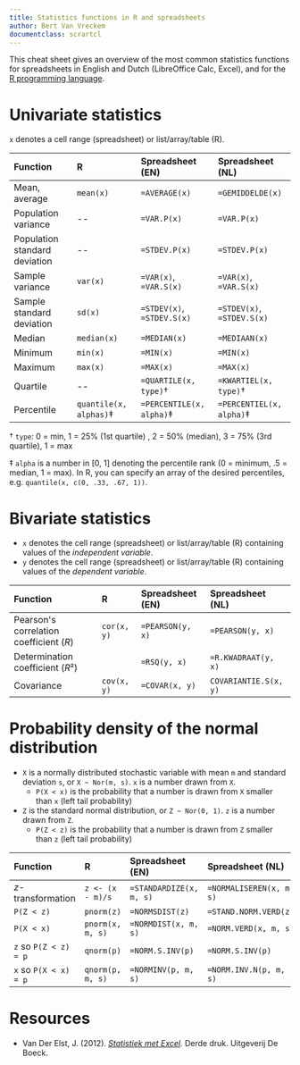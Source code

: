 ```yaml
---
title: Statistics functions in R and spreadsheets
author: Bert Van Vreckem
documentclass: scrartcl
---
```


This cheat sheet gives an overview of the most common statistics functions for spreadsheets in English and Dutch (LibreOffice Calc, Excel), and for the [R programming language](https://www.r-project.org/).

# Univariate statistics

`x` denotes a cell range (spreadsheet) or list/array/table (R).

| Function                      | R                      | Spreadsheet (EN)           | Spreadsheet (NL)           |
| :--                           | :--                    | :--                        | :--                        |
| Mean, average                 | `mean(x)`              | `=AVERAGE(x)`              | `=GEMIDDELDE(x)`           |
| Population variance           | --                     | `=VAR.P(x)`                | `=VAR.P(x)`                |
| Population standard deviation | --                     | `=STDEV.P(x)`              | `=STDEV.P(x)`              |
| Sample variance               | `var(x)`               | `=VAR(x)`, `=VAR.S(x)`     | `=VAR(x)`, `=VAR.S(x)`     |
| Sample standard deviation     | `sd(x)`                | `=STDEV(x)`, `=STDEV.S(x)` | `=STDEV(x)`, `=STDEV.S(x)` |
| Median                        | `median(x)`            | `=MEDIAN(x)`               | `=MEDIAAN(x)`              |
| Minimum                       | `min(x)`               | `=MIN(x)`                  | `=MIN(x)`                  |
| Maximum                       | `max(x)`               | `=MAX(x)`                  | `=MAX(x)`                  |
| Quartile                      | --                     | `=QUARTILE(x, type)`†      | `=KWARTIEL(x, type)`†      |
| Percentile                    | `quantile(x, alphas)`‡ | `=PERCENTILE(x, alpha)`‡   | `=PERCENTIEL(x, alpha)`‡   |

† `type`: 0 = min, 1 = 25% (1st quartile) , 2 = 50% (median), 3 = 75% (3rd quartile), 1 = max

‡ `alpha` is a number in [0, 1] denoting the percentile rank (0 = minimum, .5 = median, 1 = max). In R, you can specify an array of the desired percentiles, e.g. `quantile(x, c(0, .33, .67, 1))`.

# Bivariate statistics

- `x` denotes the cell range (spreadsheet) or list/array/table (R) containing values of the *independent variable*.
- `y` denotes the cell range (spreadsheet) or list/array/table (R) containing values of the *dependent variable*.

| Function                                | R           | Spreadsheet (EN) | Spreadsheet (NL)      |
| :--                                     | :--         | :--              | :--                   |
| Pearson's correlation coefficient (*R*) | `cor(x, y)` | `=PEARSON(y, x)` | `=PEARSON(y, x)`      |
| Determination coefficient (*R*²)        |             | `=RSQ(y, x)`     | `=R.KWADRAAT(y, x)`   |
| Covariance                              | `cov(x, y)` | `=COVAR(x, y)`   | `COVARIANTIE.S(x, y)` |

# Probability density of the normal distribution

- `X` is a normally distributed stochastic variable with mean `m` and standard deviation `s`, or `X ~ Nor(m, s)`. `x` is a number drawn from `X`.
    - `P(X < x)` is the probability that a number is drawn from `X` smaller than `x` (left tail probability)
- `Z` is the standard normal distribution, or `Z ~ Nor(0, 1)`. `z` is a number drawn from `Z`.
    - `P(Z < z)` is the probability that a number is drawn from `Z` smaller than `z` (left tail probability)

| Function              | R                | Spreadsheet (EN)        | Spreadsheet (NL)         |
| :--                   | :--              | :--                     | :--                      |
| *z*-transformation    | `z <- (x - m)/s` | `=STANDARDIZE(x, m, s)` | `=NORMALISEREN(x, m, s)` |
| `P(Z < z)`            | `pnorm(z)`       | `=NORMSDIST(z)`         | `=STAND.NORM.VERD(z)`    |
| `P(X < x)`            | `pnorm(x, m, s)` | `=NORMDIST(x, m, s)`    | `=NORM.VERD(x, m, s)`    |
| `z` so `P(Z < z) = p` | `qnorm(p)`       | `=NORM.S.INV(p)`        | `=NORM.S.INV(p)`         |
| `x` so `P(X < x) = p` | `qnorm(p, m, s)` | `=NORMINV(p, m, s)`     | `=NORM.INV.N(p, m, s)`   |

# Resources

- Van Der Elst, J. (2012). *[Statistiek met Excel](http://hoger.deboeck.com/titres/130991_1/9789045544991-statistiek-met-excel.html).* Derde druk. Uitgeverij De Boeck.
